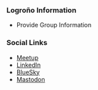 ### Logroño Information

* Provide Group Information

### Social Links

* [Meetup](https://www.meetup.com/owasp-logrono-chapter/)
* [LinkedIn](https://www.linkedin.com/company/owasp-logrono)
* [BlueSky](https://bsky.app/profile/owasp-lo.bsky.social)
* [Mastodon](https://infosec.exchange/@owasp_lo)